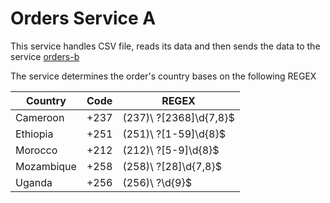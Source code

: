 # Orders Service A

This service handles CSV file, reads its data and then sends the data to the service [orders-b](https://github.com/MalukiMuthusi/orders-b)

The service determines the order's country bases on the following REGEX

| Country    | Code | REGEX                    |
| ---------- | ---- | ------------------------ |
| Cameroon   | +237 | \(237\)\ ?[2368]\d{7,8}$ |
| Ethiopia   | +251 | \(251\)\ ?[1-59]\d{8}$   |
| Morocco    | +212 | \(212\)\ ?[5-9]\d{8}$    |
| Mozambique | +258 | \(258\)\ ?[28]\d{7,8}$   |
| Uganda     | +256 | \(256\)\ ?\d{9}$         |
